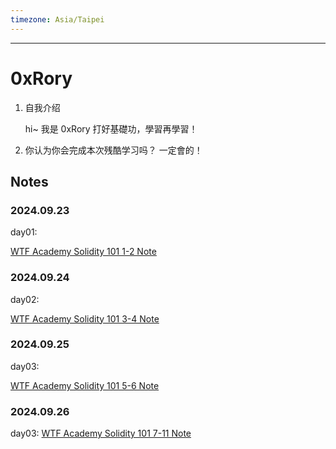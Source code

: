 ```yaml
---
timezone: Asia/Taipei
---
```


---

# 0xRory

1. 自我介绍

   hi~ 我是 0xRory 打好基礎功，學習再學習！

2. 你认为你会完成本次残酷学习吗？
  一定會的！

## Notes

<!-- Content_START -->

### 2024.09.23


  day01:

  [WTF Academy Solidity 101 1-2 Note](/content/0xRory/101.md)

### 2024.09.24

  day02:

  [WTF Academy Solidity 101 3-4 Note](/content/0xRory/102.md)

### 2024.09.25

  day03:

  [WTF Academy Solidity 101 5-6 Note](/content/0xRory/103.md)

### 2024.09.26

  day03:
  [WTF Academy Solidity 101 7-11 Note](/content/0xRory/104.md)

<!-- Content_END -->
